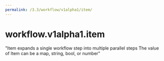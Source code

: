 ```yaml
---
permalink: /3.3/workflow/v1alpha1/item/
---
```


# workflow.v1alpha1.item

"Item expands a single workflow step into multiple parallel steps The value of Item can be a map, string, bool, or number"